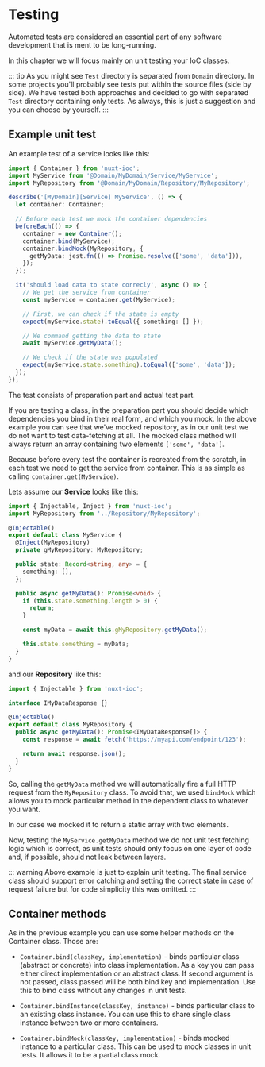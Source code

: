 # Testing

Automated tests are considered an essential part of any software development that is ment to be long-running.

In this chapter we will focus mainly on unit testing your IoC classes.

::: tip
As you might see `Test` directory is separated from `Domain` directory. In some projects you'll probably see tests put within the source files (side by side). We have tested both approaches and decided to go with separated `Test` directory containing only tests. As always, this is just a suggestion and you can choose by yourself.
:::

## Example unit test

An example test of a service looks like this:

```ts
import { Container } from 'nuxt-ioc';
import MyService from '@Domain/MyDomain/Service/MyService';
import MyRepository from '@Domain/MyDomain/Repository/MyRepository';

describe('[MyDomain][Service] MyService', () => {
  let container: Container;

  // Before each test we mock the container dependencies
  beforeEach(() => {
    container = new Container();
    container.bind(MyService);
    container.bindMock(MyRepository, {
      getMyData: jest.fn(() => Promise.resolve(['some', 'data'])),
    });
  });

  it('should load data to state correcly', async () => {
    // We get the service from container
    const myService = container.get(MyService);

    // First, we can check if the state is empty
    expect(myService.state).toEqual({ something: [] });

    // We command getting the data to state
    await myService.getMyData();

    // We check if the state was populated
    expect(myService.state.something).toEqual(['some', 'data']);
  });
});
```

The test consists of preparation part and actual test part.

If you are testing a class, in the preparation part you should decide which dependencies you bind in their real form, and which you mock. In the above example you can see that we've mocked repository, as in our unit test we do not want to test data-fetching at all. The mocked class method will always return an array containing two elements `['some', 'data']`.

Because before every test the container is recreated from the scratch, in each test we need to get the service from container. This is as simple as calling `container.get(MyService)`.

Lets assume our **Service** looks like this:

```ts
import { Injectable, Inject } from 'nuxt-ioc';
import MyRepository from '../Repository/MyRepository';

@Injectable()
export default class MyService {
  @Inject(MyRepository)
  private gMyRepository: MyRepository;

  public state: Record<string, any> = {
    something: [],
  };

  public async getMyData(): Promise<void> {
    if (this.state.something.length > 0) {
      return;
    }

    const myData = await this.gMyRepository.getMyData();

    this.state.something = myData;
  }
}
```

and our **Repository** like this:

```ts
import { Injectable } from 'nuxt-ioc';

interface IMyDataResponse {}

@Injectable()
export default class MyRepository {
  public async getMyData(): Promise<IMyDataResponse[]> {
    const response = await fetch('https://myapi.com/endpoint/123');

    return await response.json();
  }
}
```

So, calling the `getMyData` method we will automatically fire a full HTTP request from the `MyRepository` class. To avoid that, we used `bindMock` which allows you to mock particular method in the dependent class to whatever you want.

In our case we mocked it to return a static array with two elements.

Now, testing the `MyService.getMyData` method we do not unit test fetching logic which is correct, as unit tests should only focus on one layer of code and, if possible, should not leak between layers.

::: warning
Above example is just to explain unit testing. The final service class should support error catching and setting the correct state in case of request failure but for code simplicity this was omitted.
:::

## Container methods

As in the previous example you can use some helper methods on the Container class. Those are:

- `Container.bind(classKey, implementation)` - binds particular class (abstract or concrete) into class implementation. As a key you can pass either direct implementation or an abstract class. If second argument is not passed, class passed will be both bind key and implementation. Use this to bind class without any changes in unit tests.

- `Container.bindInstance(classKey, instance)` - binds particular class to an existing class instance. You can use this to share single class instance between two or more containers.

- `Container.bindMock(classKey, implementation)` - binds mocked instance to a particular class. This can be used to mock classes in unit tests. It allows it to be a partial class mock.

